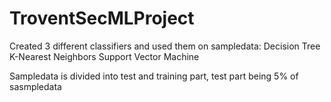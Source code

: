 # TroventSecMLProject

Created 3 different classifiers and used them on sampledata:
  Decision Tree
  K-Nearest Neighbors
  Support Vector Machine
  
Sampledata is divided into test and training part, test part being 5% of sasmpledata
